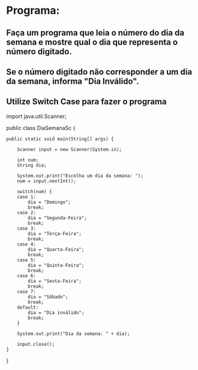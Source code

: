 # Programa:

## Faça um programa que leia o número do dia da semana e mostre qual o dia que representa o número digitado.
## Se o número digitado não corresponder a um dia da semana, informa "Dia Inválido".
## Utilize Switch Case para fazer o programa

import java.util.Scanner;

public class DiaSemanaSc {

	public static void main(String[] args) {
		
		Scanner input = new Scanner(System.in);
		
		int num;
		String dia;
		
		System.out.print("Escolha um dia da semana: ");
		num = input.nextInt();
		
		switch(num) {
		case 1:
			dia = "Domingo";
			break;
		case 2:
			dia = "Segunda-Feira";
			break;
		case 3:
			dia = "Terça-Feira";
			break;
		case 4:
			dia = "Quarta-Feira";
			break;
		case 5:
			dia = "Quinta-Feira";
			break;
		case 6:
			dia = "Sexta-Feira";
			break;
		case 7:
			dia = "Sábado";
			break;
		default:
			dia = "Dia inválido";
			break;
		}
		
		System.out.print("Dia da semana: " + dia);
		
		input.close();
	}

}
